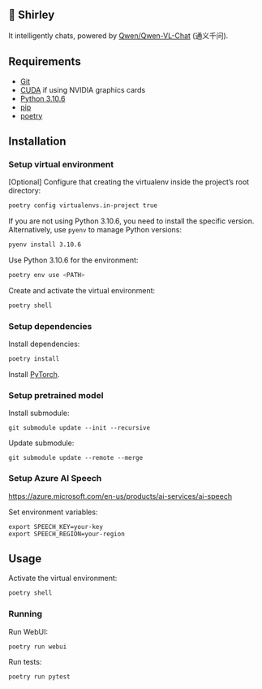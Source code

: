 ## 🦈 Shirley

It intelligently chats, powered by [Qwen/Qwen-VL-Chat](https://huggingface.co/Qwen/Qwen-VL-Chat) (通义千问).

## Requirements

- [Git](https://git-scm.com/)
- [CUDA](https://developer.nvidia.com/cuda-toolkit) if using NVIDIA graphics cards
- [Python 3.10.6](https://www.python.org/downloads/release/python-3106/)
- [pip](https://pypi.org/project/pip/)
- [poetry](https://python-poetry.org/)

## Installation

### Setup virtual environment

[Optional] Configure that creating the virtualenv inside the project’s root directory:
```bash
poetry config virtualenvs.in-project true
```

If you are not using Python 3.10.6, you need to install the specific version. Alternatively, use `pyenv` to manage
Python versions:
```bash
pyenv install 3.10.6
```

Use Python 3.10.6 for the environment:
```bash
poetry env use <PATH>
```

Create and activate the virtual environment:
```bash
poetry shell
```

### Setup dependencies

Install dependencies:
```bash
poetry install
```

Install [PyTorch](https://pytorch.org/get-started/locally/).

### Setup pretrained model

Install submodule:
```
git submodule update --init --recursive
```

Update submodule:
```
git submodule update --remote --merge
```

### Setup Azure AI Speech

https://azure.microsoft.com/en-us/products/ai-services/ai-speech

Set environment variables:
```
export SPEECH_KEY=your-key
export SPEECH_REGION=your-region
```

## Usage

Activate the virtual environment:
```bash
poetry shell
```

### Running

Run WebUI:
```bash
poetry run webui
```

Run tests:
```bash
poetry run pytest
```
